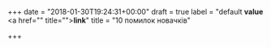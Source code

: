 +++
date = "2018-01-30T19:24:31+00:00"
draft = true
label = "default <strong>value </strong><a href=\"\" title=\"\"><strong>link</strong></a>"
title = "10 помилок новачків"

+++
